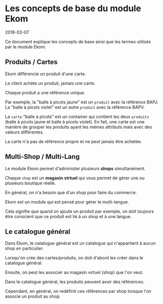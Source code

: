Les concepts de base du module Ekom
====================
2018-03-07



Ce document explique les concepts de base ainsi que les termes utilisés par le module Ekom. 



Produits / Cartes
---------------------

Ekom différencie un produit d'une carte.

Le client achète un produit, jamais une carte.

Chaque produit a une référence unique.


Par exemple, la "balle à picots jaune" est un `produit` avec la référence BAPJ.
La "balle à picots violet" est un autre `produit` avec la référence BAPV.

La `carte` "balle à picots" est un container qui contient les deux `produits` (balle à picots jaune et balle à picots violet).
En fait, une carte est une manière de grouper les produits ayant les mêmes attributs mais avec des valeurs différentes.

La carte n'a pas de référence propre et ne peut jamais être achetée.




Multi-Shop / Multi-Lang
------------


Le module Ekom permet d'administer plusieurs **shops** simultanément.

Chaque `shop` est un **magasin virtuel** qui vous permet de gérer une ou plusieurs boutique réelle.

En général, on n'a besoin que d'un shop pour faire du commerce.


Ekom est un module qui est pensé pour gérer le multi-langue.

Cela signifie que quand on ajoute un produit par exemple, on doit toujours être conscient que ce produit 
est lié à un shop et à une langue.



Le catalogue général
-----------------

Dans Ekom, le catalogue général est un catalogue qui n'appartient à aucun shop en particulier.

Lorsqu'on crée des cartes/produits, on doit d'abord les créer dans le catalogue général.

Ensuite, on peut les associer au magasin virtuel (shop) que l'on veut.

Dans le catalogue général, les produits peuvent avoir des références.

Cependant, en général, on redéfinit ces références par shop lorsque l'on associe un produit au shop.

